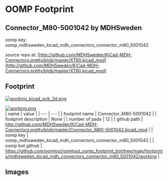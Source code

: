 # OOMP Footprint  
## Connector_M80-5001042  by MDHSweden  
  
oomp key: oomp_mdhsweden_kicad_mdh_connectors_connector_m80_5001042  
  
source repo at: [http://github.com/MDHSweden/KiCad-MDH-Connectors.pretty/blob/master/XT60.kicad_mod](http://github.com/MDHSweden/KiCad-MDH-Connectors.pretty/blob/master/XT60.kicad_mod)  
## Footprint  
  
[![working_kicad_pcb_3d.png](working_kicad_pcb_3d_600.png)](working_kicad_pcb_3d.png)  
  
[![working.png](working_600.png)](working.png)  
| name | value | 
| --- | --- | 
| footprint name | Connector_M80-5001042 | 
| footprint description | None | 
| number of pads | 12 | 
| github path | http://github.com/MDHSweden/KiCad-MDH-Connectors.pretty/blob/master/Connector_M80-5001042.kicad_mod | 
| oomp key | oomp_mdhsweden_kicad_mdh_connectors_connector_m80_5001042 | 
| oomp bot github | https://github.com/oomlout/oomlout_oomp_footprint_bot/tree/main/footprints/mdhsweden_kicad_mdh_connectors_connector_m80_5001042/working | 
## Images  
